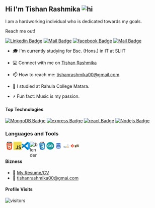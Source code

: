 ## Hi I'm Tishan Rashmika <img src="https://user-images.githubusercontent.com/1303154/88677602-1635ba80-d120-11ea-84d8-d263ba5fc3c0.gif" width="28px" height="28px" alt="hi">

 I am a hardworking individual who is dedicated towards my goals. 

Reach me out!


[![Linkedin Badge](https://img.shields.io/badge/-TishanRashmika-0e76a8?style=flat&labelColor=0e76a8&logo=linkedin&logoColor=white)](https://www.linkedin.com/in/tishan-rashmika/)
 [![Mail Badge](https://img.shields.io/badge/-tish_rash-e84393?style=flat&labelColor=e84393&logo=instagram&logoColor=white)](https://www.instagram.com/tish_rash/) 
 [![facebook Badge](https://img.shields.io/badge/-Rashmika_Gamage-0e76a8?style=flat&labelColor=0e76a8&logo=facebook&logoColor=white)](https://www.facebook.com/tishrash?mibextid=ZbWKwL) 
 [![Mail Badge](https://img.shields.io/badge/-Tishan_Rashmika-c0392b?style=flat&labelColor=c0392b&logo=gmail&logoColor=white)](mailto:tishanrashmika00@gmail.com)

<!-- TODO: Add last video link -->

- 🎓 I'm currently studying for Bsc. (Hons.) in IT at SLIIT

- 💻 Connect with me on [Tishan Rashmika](https://www.linkedin.com/in/tishan-rashmika/)
- 📫 How to reach me: tishanrashmika00@gmail.com.
- 📝   I studied at Rahula College Matara.
- ⚡ Fun fact: Music is my passion.

#### Top Technologies

<!-- TODO: Make technologies links takes you to repositories -->

[![MongoDB Badge](https://img.shields.io/badge/-MongoDB-3C873A?style=for-the-badge&labelColor=black&logo=MongoDB&logoColor=3C873A)](#) [![express Badge](https://img.shields.io/badge/-express-ff9d5c?style=for-the-badge&labelColor=black&logo=Express&logoColor=ff9d5c)](#)
[![react Badge](https://img.shields.io/badge/-react-61DBFB?style=for-the-badge&labelColor=black&logo=react&logoColor=61DBFB)](#)  [![Nodejs Badge](https://img.shields.io/badge/-Nodejs-3C873A?style=for-the-badge&labelColor=black&logo=node.js&logoColor=3C873A)](#) 

### Languages and Tools



<img align="left" alt="HTML5" width="26px" src="https://raw.githubusercontent.com/github/explore/80688e429a7d4ef2fca1e82350fe8e3517d3494d/topics/html/html.png" />

<img align="left" alt="JavaScript" width="26px" src="https://raw.githubusercontent.com/github/explore/80688e429a7d4ef2fca1e82350fe8e3517d3494d/topics/javascript/javascript.png" />

<img align="left" alt="Visual Studio Code" width="26px" src="https://raw.githubusercontent.com/github/explore/80688e429a7d4ef2fca1e82350fe8e3517d3494d/topics/visual-studio-code/visual-studio-code.png" />

<img align="left" alt="blender" width="26px" src="https://avatars.githubusercontent.com/u/52924476?s=200&v=4" />

<img align="left" alt="css" width="26px" src="https://raw.githubusercontent.com/github/explore/80688e429a7d4ef2fca1e82350fe8e3517d3494d/topics/css/css.png" />

<img align="left" alt="arduino" width="26px" src="https://raw.githubusercontent.com/github/explore/80688e429a7d4ef2fca1e82350fe8e3517d3494d/topics/arduino/arduino.png" />


<img align="left" alt="SQL" width="26px" src="https://raw.githubusercontent.com/github/explore/80688e429a7d4ef2fca1e82350fe8e3517d3494d/topics/sql/sql.png" />


<img align="left" alt="MySQL" width="26px" src="https://raw.githubusercontent.com/github/explore/80688e429a7d4ef2fca1e82350fe8e3517d3494d/topics/mysql/mysql.png" />

<img align="left" alt="Git" width="26px" src="https://raw.githubusercontent.com/github/explore/80688e429a7d4ef2fca1e82350fe8e3517d3494d/topics/git/git.png" />



<br />
<br />

#### Bizness
- 	📎  [  My Resume/CV]([https://github.com/ViduminiRathnayaka/ViduminiRathnayaka/blob/main/Vidumini%20Rathnayaka%20.pdf](https://github.com/Tishrash/Tishrash/blob/CV/Tishan%20Rashmika.pdf))
- 📧 tishanrashmika00@gmai.com


#### Profile Visits 

![visitors](https://visitor-badge.laobi.icu/badge?page_id=Tishrash.Tishrash)

